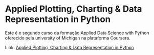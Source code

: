 # Applied Plotting, Charting & Data Representation in Python

Este é o segundo curso da formação Applied Data Science with Python oferecido pela university of Michigan na plataforma Coursera.

Link: <a href="https://www.coursera.org/learn/python-plotting">Applied Plotting, Charting & Data Representation in Python</a>
